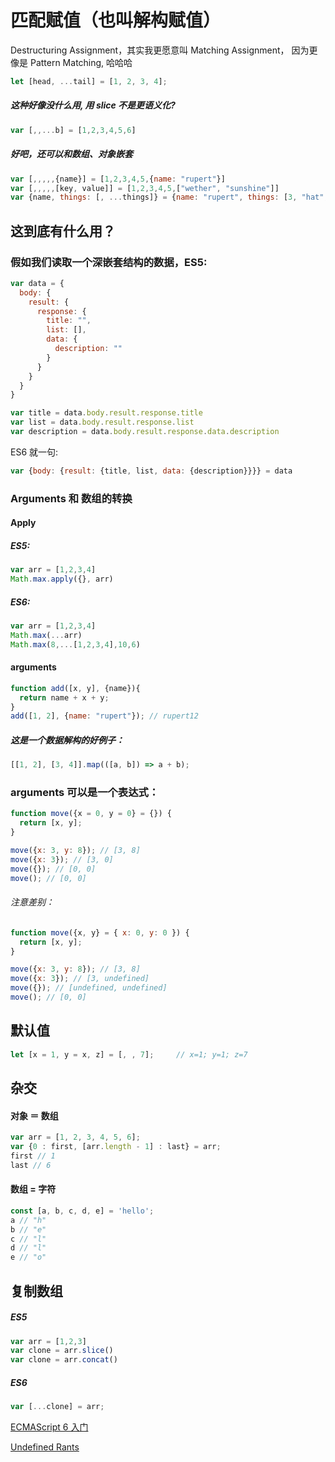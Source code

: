 # 匹配赋值（也叫解构赋值）
Destructuring Assignment，其实我更愿意叫 Matching Assignment， 因为更像是 Pattern Matching, 哈哈哈


```js
let [head, ...tail] = [1, 2, 3, 4];
```

##### 这种好像没什么用, 用 slice 不是更语义化?
```js
var [,,...b] = [1,2,3,4,5,6]
```

##### 好吧，还可以和数组、对象嵌套
```js
var [,,,,,{name}] = [1,2,3,4,5,{name: "rupert"}]
var [,,,,,[key, value]] = [1,2,3,4,5,["wether", "sunshine"]]
var {name, things: [, ...things]} = {name: "rupert", things: [3, "hat", "clothes", "pen"]}
```

## 这到底有什么用？

### 假如我们读取一个深嵌套结构的数据，ES5:
```js
var data = {
  body: {
    result: {
      response: {
        title: "",
        list: [],
        data: {
          description: ""
        }
      }
    }
  }
}

var title = data.body.result.response.title
var list = data.body.result.response.list
var description = data.body.result.response.data.description
```
ES6 就一句:
```js
var {body: {result: {title, list, data: {description}}}} = data

```
### Arguments 和 数组的转换

#### Apply
##### ES5:
```js
var arr = [1,2,3,4]
Math.max.apply({}, arr)
```
##### ES6:
```js
var arr = [1,2,3,4]
Math.max(...arr)
Math.max(8,...[1,2,3,4],10,6)
```
#### arguments

```js
function add([x, y], {name}){
  return name + x + y;
}
add([1, 2], {name: "rupert"}); // rupert12 
```

##### 这是一个数据解构的好例子：
```js
[[1, 2], [3, 4]].map(([a, b]) => a + b);
```
### arguments 可以是一个表达式：
```js
function move({x = 0, y = 0} = {}) {
  return [x, y];
}

move({x: 3, y: 8}); // [3, 8]
move({x: 3}); // [3, 0]
move({}); // [0, 0]
move(); // [0, 0]
```
###### 注意差别：
```js
function move({x, y} = { x: 0, y: 0 }) {
  return [x, y];
}

move({x: 3, y: 8}); // [3, 8]
move({x: 3}); // [3, undefined]
move({}); // [undefined, undefined]
move(); // [0, 0]
```
## 默认值

```js
let [x = 1, y = x, z] = [, , 7];     // x=1; y=1; z=7
```

## 杂交

#### 对象 ＝ 数组
```js
var arr = [1, 2, 3, 4, 5, 6];
var {0 : first, [arr.length - 1] : last} = arr;
first // 1
last // 6
```

#### 数组 = 字符
```js
const [a, b, c, d, e] = 'hello';
a // "h"
b // "e"
c // "l"
d // "l"
e // "o"
```

## 复制数组
##### ES5
```js
var arr = [1,2,3]
var clone = arr.slice()
var clone = arr.concat()
```

##### ES6
```js
var [...clone] = arr;
```

[ECMAScript 6 入门](http://es6.ruanyifeng.com/#docs/destructuring)

[Undefined Rants](http://yang-wei.github.io/blog/2016/01/15/javascript-destructuring-assignment-and-spread-operator/)
